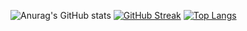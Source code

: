 ![Anurag's GitHub stats](https://github-readme-stats.vercel.app/api?username=XIII-MC&show_icons=true&theme=dracula)
[![GitHub Streak](http://github-readme-streak-stats.herokuapp.com?user=XIII-MC&theme=dark&background=000000)](https://git.io/streak-stats)
[![Top Langs](https://github-readme-stats.vercel.app/api/top-langs/?username=XIII-MC&layout=compact&theme=vision-friendly-dark)](https://github.com/anuraghazra/github-readme-stats)
